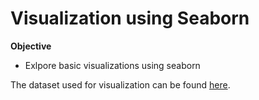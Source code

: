 # Visualization using Seaborn

**Objective**
- Exlpore basic visualizations using seaborn

The dataset used for visualization can be found [here](https://think.cs.vt.edu/corgis/csv/cars/cars.html).
